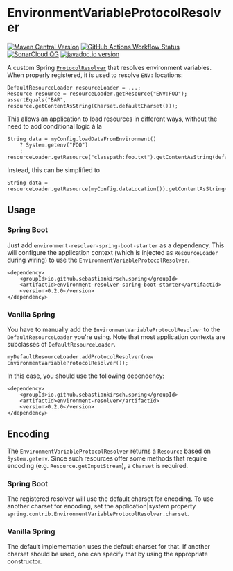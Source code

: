 # EnvironmentVariableProtocolResolver
[![Maven Central Version](https://img.shields.io/maven-central/v/io.github.sebastiankirsch.spring/environment-resolver-reactor)](https://central.sonatype.com/artifact/io.github.sebastiankirsch.spring/environment-resolver-reactor)
[![GitHub Actions Workflow Status](https://img.shields.io/github/actions/workflow/status/sebastiankirsch/spring-environment-resolver/maven-verify.yml)](https://github.com/sebastiankirsch/spring-environment-resolver/actions/workflows/maven-verify.yml?query=branch%3Amain++)
[![SonarCloud QG](https://sonarcloud.io/api/project_badges/measure?project=sebastiankirsch_spring-environment-resolver&metric=alert_status)](https://sonarcloud.io/summary/new_code?id=sebastiankirsch_spring-environment-resolver)
[![javadoc.io version](https://javadoc.io/badge2/io.github.sebastiankirsch.spring/environment-resolver-reactor/javadoc.svg)](https://javadoc.io/doc/io.github.sebastiankirsch.spring/environment-resolver-reactor)

A custom Spring [`ProtocolResolver`](https://docs.spring.io/spring-framework/docs/current/javadoc-api/org/springframework/core/io/ProtocolResolver.html) that resolves environment variables.  
When properly registered, it is used to resolve `ENV:` locations:

	DefaultResourceLoader resourceLoader = ...;
	Resource resource = resourceLoader.getResource("ENV:FOO");
	assertEquals("BAR", resource.getContentAsString(Charset.defaultCharset()));

This allows an application to load resources in different ways,
without the need to add conditional logic à la

	String data = myConfig.loadDataFromEnvironment()
		? System.getenv("FOO")
		: resourceLoader.getResource("classpath:foo.txt").getContentAsString(defaultCharset());

Instead, this can be simplified to

	String data = resourceLoader.getResource(myConfig.dataLocation()).getContentAsString(defaultCharset());

## Usage
### Spring Boot
Just add `environment-resolver-spring-boot-starter` as a dependency.
This will configure the application context (which is injected as `ResourceLoader` during wiring)
to use the `EnvironmentVariableProtocolResolver`.

	<dependency>
		<groupId>io.github.sebastiankirsch.spring</groupId>
		<artifactId>environment-resolver-spring-boot-starter</artifactId>
		<version>0.2.0</version>
	</dependency>

### Vanilla Spring
You have to manually add the `EnvironmentVariableProtocolResolver` to the `DefaultResourceLoader` you're using.
Note that most application contexts are subclasses of `DefaultResourceLoader`.

	myDefaultResourceLoader.addProtocolResolver(new EnvironmentVariableProtocolResolver());

In this case, you should use the following dependency:

	<dependency>
		<groupId>io.github.sebastiankirsch.spring</groupId>
		<artifactId>environment-resolver</artifactId>
		<version>0.2.0</version>
	</dependency>

## Encoding

The `EnvironmentVariableProtocolResolver` returns a `Resource` based on `System.getenv`.
Since such resources offer some methods that require encoding (e.g. `Resource.getInputStream`), a `Charset` is required.

### Spring Boot
The registered resolver will use the default charset for encoding.
To use another charset for encoding,
set the application|system property `spring.contrib.EnvironmentVariableProtocolResolver.charset`.

### Vanilla Spring
The default implementation uses the default charset for that.
If another charset should be used, one can specify that by using the appropriate constructor.